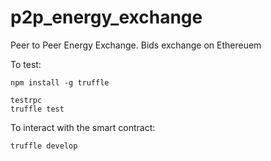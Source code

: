 # p2p_energy_exchange
Peer to Peer Energy Exchange. Bids exchange on Ethereuem



To test:


`npm install -g truffle`  

`testrpc`  
`truffle test`  

To interact with the smart contract:

`truffle develop`

